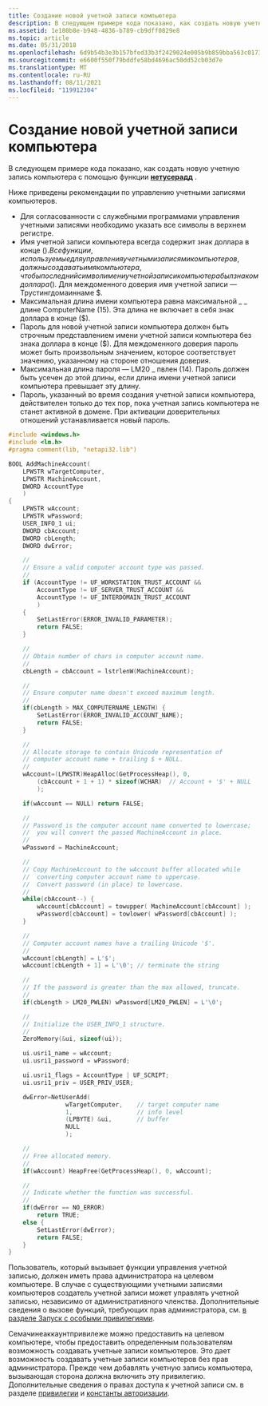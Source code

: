 ```yaml
---
title: Создание новой учетной записи компьютера
description: В следующем примере кода показано, как создать новую учетную запись компьютера с помощью функции Нетусерадд.
ms.assetid: 1e180b8e-b948-4836-b789-cb9dff0829e8
ms.topic: article
ms.date: 05/31/2018
ms.openlocfilehash: 6d9b54b3e3b157bfed33b3f2429024e005b9b859bba563c0173b2ca02ab5f499
ms.sourcegitcommit: e6600f550f79bddfe58bd4696ac50dd52cb03d7e
ms.translationtype: MT
ms.contentlocale: ru-RU
ms.lasthandoff: 08/11/2021
ms.locfileid: "119912304"
---
```

# <a name="creating-a-new-computer-account"></a>Создание новой учетной записи компьютера

В следующем примере кода показано, как создать новую учетную запись компьютера с помощью функции [**нетусерадд**](/windows/desktop/api/Lmaccess/nf-lmaccess-netuseradd) .

Ниже приведены рекомендации по управлению учетными записями компьютеров.

-   Для согласованности с служебными программами управления учетными записями необходимо указать все символы в верхнем регистре.
-   Имя учетной записи компьютера всегда содержит знак доллара в конце ($). Все функции, используемые для управления учетными записями компьютеров, должны создавать имя компьютера, чтобы последний символ имени учетной записи компьютера был знаком доллара ($). Для междоменного доверия имя учетной записи — Трустингдомаиннаме $.
-   Максимальная длина имени компьютера равна максимальной \_ \_ длине ComputerName (15). Эта длина не включает в себя знак доллара в конце ($).
-   Пароль для новой учетной записи компьютера должен быть строчным представлением имени учетной записи компьютера без знака доллара в конце ($). Для междоменного доверия пароль может быть произвольным значением, которое соответствует значению, указанному на стороне отношения доверия.
-   Максимальная длина пароля — LM20 \_ пвлен (14). Пароль должен быть усечен до этой длины, если длина имени учетной записи компьютера превышает эту длину.
-   Пароль, указанный во время создания учетной записи компьютера, действителен только до тех пор, пока учетная запись компьютера не станет активной в домене. При активации доверительных отношений устанавливается новый пароль.


```C++
#include <windows.h>
#include <lm.h>
#pragma comment(lib, "netapi32.lib")

BOOL AddMachineAccount(
    LPWSTR wTargetComputer,
    LPWSTR MachineAccount,
    DWORD AccountType
    )
{
    LPWSTR wAccount;
    LPWSTR wPassword;
    USER_INFO_1 ui;
    DWORD cbAccount;
    DWORD cbLength;
    DWORD dwError;

    //
    // Ensure a valid computer account type was passed.
    //
    if (AccountType != UF_WORKSTATION_TRUST_ACCOUNT &&
        AccountType != UF_SERVER_TRUST_ACCOUNT &&
        AccountType != UF_INTERDOMAIN_TRUST_ACCOUNT
        ) 
    {
        SetLastError(ERROR_INVALID_PARAMETER);
        return FALSE;
    }

    //
    // Obtain number of chars in computer account name.
    //
    cbLength = cbAccount = lstrlenW(MachineAccount);

    //
    // Ensure computer name doesn't exceed maximum length.
    //
    if(cbLength > MAX_COMPUTERNAME_LENGTH) {
        SetLastError(ERROR_INVALID_ACCOUNT_NAME);
        return FALSE;
    }

    //
    // Allocate storage to contain Unicode representation of
    // computer account name + trailing $ + NULL.
    //
    wAccount=(LPWSTR)HeapAlloc(GetProcessHeap(), 0,
        (cbAccount + 1 + 1) * sizeof(WCHAR)  // Account + '$' + NULL
        );

    if(wAccount == NULL) return FALSE;

    //
    // Password is the computer account name converted to lowercase;
    //  you will convert the passed MachineAccount in place.
    //
    wPassword = MachineAccount;

    //
    // Copy MachineAccount to the wAccount buffer allocated while
    //  converting computer account name to uppercase.
    //  Convert password (in place) to lowercase.
    //
    while(cbAccount--) {
        wAccount[cbAccount] = towupper( MachineAccount[cbAccount] );
        wPassword[cbAccount] = towlower( wPassword[cbAccount] );
    }

    //
    // Computer account names have a trailing Unicode '$'.
    //
    wAccount[cbLength] = L'$';
    wAccount[cbLength + 1] = L'\0'; // terminate the string

    //
    // If the password is greater than the max allowed, truncate.
    //
    if(cbLength > LM20_PWLEN) wPassword[LM20_PWLEN] = L'\0';

    //
    // Initialize the USER_INFO_1 structure.
    //
    ZeroMemory(&ui, sizeof(ui));

    ui.usri1_name = wAccount;
    ui.usri1_password = wPassword;

    ui.usri1_flags = AccountType | UF_SCRIPT;
    ui.usri1_priv = USER_PRIV_USER;

    dwError=NetUserAdd(
                wTargetComputer,    // target computer name
                1,                  // info level
                (LPBYTE) &ui,       // buffer
                NULL
                );

    //
    // Free allocated memory.
    //
    if(wAccount) HeapFree(GetProcessHeap(), 0, wAccount);

    //
    // Indicate whether the function was successful.
    //
    if(dwError == NO_ERROR)
        return TRUE;
    else {
        SetLastError(dwError);
        return FALSE;
    }
}
```



Пользователь, который вызывает функции управления учетной записью, должен иметь права администратора на целевом компьютере. В случае с существующими учетными записями компьютеров создатель учетной записи может управлять учетной записью, независимо от административного членства. Дополнительные сведения о вызове функций, требующих прав администратора, см. [в разделе Запуск с особыми привилегиями](/windows/desktop/SecBP/running-with-special-privileges).

Семачинеаккаунтпривилеже можно предоставить на целевом компьютере, чтобы предоставить определенным пользователям возможность создавать учетные записи компьютеров. Это дает возможность создавать учетные записи компьютеров без прав администратора. Прежде чем добавлять учетную запись компьютера, вызывающая сторона должна включить эту привилегию. Дополнительные сведения о правах доступа к учетной записи см. в разделе [привилегии](/windows/desktop/SecAuthZ/privileges) и [константы авторизации](/windows/desktop/SecAuthZ/authorization-constants).

 

 